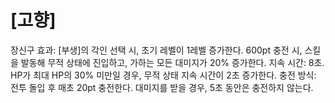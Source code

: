 # [고향]

장신구 효과: [부생]의 각인 선택 시, 초기 레벨이 1레벨 증가한다. 600pt 충전 시, 스킬을 발동해 무적 상태에 진입하고, 가하는 모든 대미지가 20% 증가한다. 지속 시간: 8초. HP가 최대 HP의 30% 미만일 경우, 무적 상태 지속 시간이 2초 증가한다.
충전 방식: 전투 돌입 후 매초 20pt 충전한다. 대미지를 받을 경우, 5초 동안은 충전하지 않는다.
